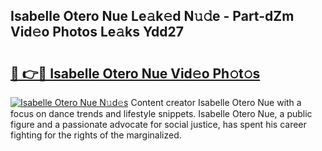 ## Isabelle Otero Nue Le𝚊k𝚎d N𝚞𝚍e - Part-dZm Vid𝚎o Photos Le𝚊ks Ydd27

# <h2><a href="http://fb1t9tk.evod.top/?m=Isabelle+Otero+Nue">🔗 👉🔴 Isabelle Otero Nue Vid𝚎o Ph𝚘t𝚘s</a></h2>

[![Isabelle Otero Nue N𝚞d𝚎s](https://i.imgur.com/8V9OHl7.gif)](http://fb1t9tk.evod.top/?m=Isabelle+Otero+Nue)
Content creator Isabelle Otero Nue with a focus on dance trends and lifestyle snippets. Isabelle Otero Nue, a public figure and a passionate advocate for social justice, has spent his career fighting for the rights of the marginalized. 
